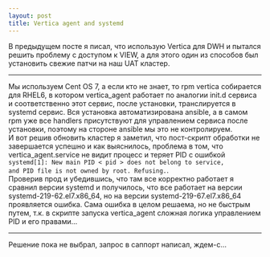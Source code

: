 ```yaml
---
layout: post
title: Vertica agent and systemd
---
```


В предыдущем посте я писал, что использую Vertica для DWH и пытался решить проблему с доступом к VIEW, а для этого один из способов был установить свежие патчи на наш UAT кластер.

-----

Мы используем Cent OS 7, а если кто не знает, то rpm vertica собирается для RHEL6, в котором vertica_agent работает по аналогии init.d сервиса и соответственно этот сервис, после установки, транслируется в systemd сервис. Вся установка автоматизирована ansible, а в самом rpm уже все handlers присутствуют для управлением сервиса после установки, поэтому на стороне ansible мы это не контролируем.  
И вот решив обновить кластер я заметил, что пост-скрипт обработки не завершается успешно и как выяснилось, проблема в том, что vertica_agent.service не видит процесс и теряет PID с ошибкой <code>systemd[1]: New main PID < pid > does not belong to service, and PID file is not owned by root. Refusing.</code>.  
Проверив прод и убедившись, что там все корректно работает я сравнил версии systemd и получилось, что все работает на версии systemd-219-62.el7.x86_64, но на версии systemd-219-67.el7.x86_64 проявляется ошибка. Сама ошибка в целом решаема, но не быстрым путем, т.к. в скрипте запуска vertica_agent сложная логика управлением PID и его правами...

-----

Решение пока не выбрал, запрос в саппорт написал, ждем-с...
